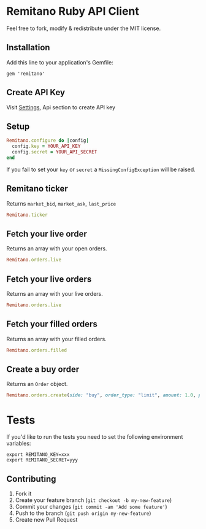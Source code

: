 # Remitano Ruby API Client

Feel free to fork, modify & redistribute under the MIT license.

## Installation

Add this line to your application's Gemfile:

    gem 'remitano'

## Create API Key

Visit [Settings](https://remitano.com/settings), Api section to create API key

## Setup

```ruby
Remitano.configure do |config|
  config.key = YOUR_API_KEY
  config.secret = YOUR_API_SECRET
end
```

If you fail to set your `key` or `secret` a `MissingConfigException`
will be raised.

## Remitano ticker

Returns `market_bid`, `market_ask`, `last_price`

```ruby
Remitano.ticker
```

## Fetch your live order

Returns an array with your open orders.

```ruby
Remitano.orders.live
```

## Fetch your live orders

Returns an array with your live orders.

```ruby
Remitano.orders.live
```

## Fetch your filled orders

Returns an array with your filled orders.

```ruby
Remitano.orders.filled
```

## Create a buy order

Returns an `Order` object.

```ruby
Remitano.orders.create(side: "buy", order_type: "limit", amount: 1.0, price: 260)
```

# Tests

If you'd like to run the tests you need to set the following environment variables:

```
export REMITANO_KEY=xxx
export REMITANO_SECRET=yyy
```

## Contributing

1. Fork it
2. Create your feature branch (`git checkout -b
my-new-feature`)
3. Commit your changes (`git commit -am 'Add some feature'`)
4. Push to the branch (`git push origin my-new-feature`)
5. Create new Pull Request
